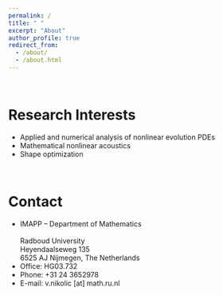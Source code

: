 ```yaml
---
permalink: /
title: " "
excerpt: "About"
author_profile: true
redirect_from: 
  - /about/
  - /about.html
---
```

<br/>

**Research Interests**
======
* Applied and numerical analysis of nonlinear evolution PDEs
* Mathematical nonlinear acoustics
* Shape optimization


<br/>
	
**Contact**
======
* IMAPP – Department of Mathematics<br/>	
  Radboud University<br/>
  Heyendaalseweg 135<br/>
  6525 AJ Nijmegen, The Netherlands
* Office: HG03.732
* Phone: +31 24 3652978 
* E-mail: v.nikolic [at] math.ru.nl
